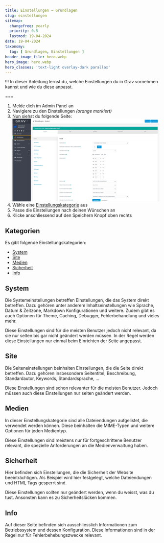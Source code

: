 ```yaml
---
title: Einstellungen – Grundlagen
slug: einstellungen
sitemap:
  changefreq: yearly
  priority: 0.5
  lastmod: 19-04-2024
date: 19-04-2024
taxonomy:
  tag: [ Grundlagen, Einstellungen ]
header_image_file: hero.webp
hero_image: hero.webp
hero_classes: 'text-light overlay-dark parallax'
---
```


!!! In dieser Anleitung lernst du, welche Einstellungen du in Grav vornehmen kannst und wie du diese anpasst.

===

1. Melde dich im Admin Panel an
2. Navigiere zu den Einstellungen _(orange markiert)_
3. Nun siehst du folgende Seite:
   ![Screenshot Einstellungen](einstellungen.webp?lightbox)
4. Wähle eine [Einstellungskategorie](#kategorien) aus
5. Passe die Einstellungen nach deinen Wünschen an
6. Klicke anschliessend auf den Speichern Knopf oben rechts

## Kategorien
Es gibt folgende Einstellungskategorien:

- [System](#system)
- [Site](#site)
- [Medien](#medien)
- [Sicherheit](#sicherheit)
- [Info](#info)

## System
Die Systemeinstellungen betreffen Einstellungen, die das System direkt betreffen. Dazu gehören unter anderem Inhaltseinstellungen wie Sprache, Datum & Zeitzone, Markdown Konfigurationen und weitere. Zudem gibt es auch Optionen für Theme, Caching, Debugger, Fehlerbehandlung und vieles mehr.

Diese Einstellungen sind für die meisten Benutzer jedoch nicht relevant, da sie nur selten bis gar nicht geändert werden müssen. In der Regel werden diese Einstellungen nur einmal beim Einrichten der Seite angepasst.

## Site
Die Seiteneinstellungen beinhalten Einstellungen, die die Seite direkt betreffen. Dazu gehören insbesondere Seitentitel, Beschreibung, Standardautor, Keywords, Standardsprache, ...

Diese Einstellungen sind schon relevanter für die meisten Benutzer. Jedoch müssen auch diese Einstellungen nur selten geändert werden.

## Medien
In dieser Einstellungskategorie sind alle Dateiendungen aufgelistet, die verwendet werden können. Diese beinhalten die MIME-Typen und weitere Optionen für jeden Medientyp.

Diese Einstellungen sind meistens nur für fortgeschrittene Benutzer relevant, die spezielle Anforderungen an die Medienverwaltung haben.

## Sicherheit
Hier befinden sich Einstellungen, die die Sicherheit der Website beeinträchtigen. Als Beispiel wird hier festgelegt, welche Dateiendungen und HTML Tags gesperrt sind.

Diese Einstellungen sollten nur geändert werden, wenn du weisst, was du tust. Ansonsten kann es zu Sicherheitslücken kommen.

## Info
Auf dieser Seite befinden sich ausschliesslich Informationen zum Betriebssystem und dessen Konfiguration. Diese Informationen sind in der Regel nur für Fehlerbehebungszwecke relevant.
